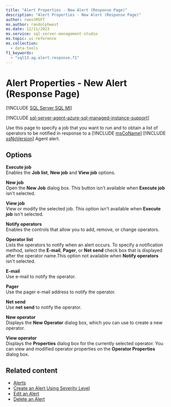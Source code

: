 ```yaml
---
title: "Alert Properties - New Alert (Response Page)"
description: "Alert Properties - New Alert (Response Page)"
author: rwestMSFT
ms.author: randolphwest
ms.date: 12/11/2023
ms.service: sql-server-management-studio
ms.topic: ui-reference
ms.collection:
  - data-tools
f1_keywords:
  - "sql13.ag.alert.response.f1"
---
```


# Alert Properties - New Alert (Response Page)

[!INCLUDE [SQL Server SQL MI](../includes/applies-to-version/sql-asdbmi.md)]

[!INCLUDE [sql-server-agent-azure-sql-managed-instance-support](../includes/sql-server-agent-azure-sql-managed-instance-support.md)]

Use this page to specify a job that you want to run and to obtain a list of operators to be notified in response to a [!INCLUDE [msCoName](../includes/msconame-md.md)] [!INCLUDE [ssNoVersion](../includes/ssnoversion-md.md)] Agent alert.

## Options

**Execute job**  
Enables the **Job list**, **New job** and **View job** options.

**New job**  
Open the **New Job** dialog box. This button isn't available when **Execute job** isn't selected.

**View job**  
View or modify the selected job. This option isn't available when **Execute job** isn't selected.

**Notify operators**  
Enables the controls that allow you to add, remove, or change operators.

**Operator list**  
Lists the operators to notify when an alert occurs. To specify a notification method, select the **E-mail**, **Pager**, or **Net send** check box that is displayed after the operator name.This option not available when **Notify operators** isn't selected.

**E-mail**  
Use e-mail to notify the operator.

**Pager**  
Use the pager e-mail address to notify the operator.

**Net send**  
Use **net send** to notify the operator.

**New operator**  
Displays the **New Operator** dialog box, which you can use to create a new operator.

**View operator**  
Displays the **Properties** dialog box for the currently selected operator. You can view and modified operator properties on the **Operator Properties** dialog box.

## Related content

- [Alerts](alerts.md)
- [Create an Alert Using Severity Level](create-an-alert-using-severity-level.md)
- [Edit an Alert](edit-an-alert.md)
- [Delete an Alert](delete-an-alert.md)
